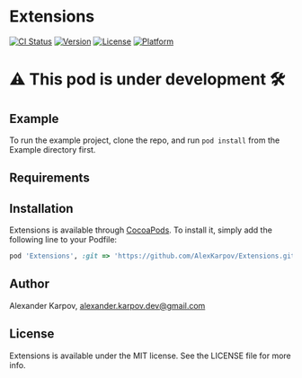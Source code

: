 # Extensions

[![CI Status](https://img.shields.io/travis/alexkarpov/Extensions.svg?style=flat)](https://travis-ci.org/alexkarpov/Extensions)
[![Version](https://img.shields.io/cocoapods/v/Extensions.svg?style=flat)](https://cocoapods.org/pods/Extensions)
[![License](https://img.shields.io/cocoapods/l/Extensions.svg?style=flat)](https://cocoapods.org/pods/Extensions)
[![Platform](https://img.shields.io/cocoapods/p/Extensions.svg?style=flat)](https://cocoapods.org/pods/Extensions)

# ⚠️ This pod is under development 🛠

## Example

To run the example project, clone the repo, and run `pod install` from the Example directory first.

## Requirements

## Installation

Extensions is available through [CocoaPods](https://cocoapods.org). To install
it, simply add the following line to your Podfile:

```ruby
pod 'Extensions', :git => 'https://github.com/AlexKarpov/Extensions.git'
```

## Author

Alexander Karpov, alexander.karpov.dev@gmail.com

## License

Extensions is available under the MIT license. See the LICENSE file for more info.
